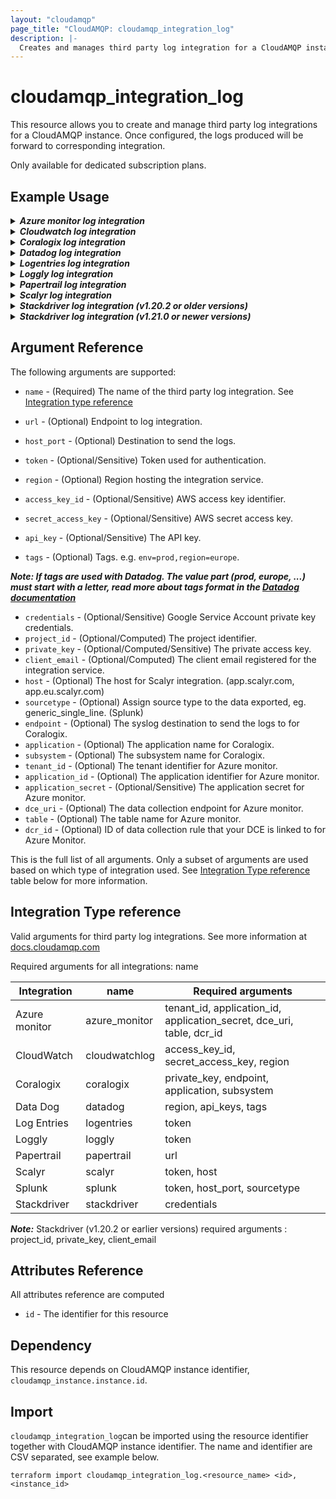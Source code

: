 ```yaml
---
layout: "cloudamqp"
page_title: "CloudAMQP: cloudamqp_integration_log"
description: |-
  Creates and manages third party log integration for a CloudAMQP instance.
---
```


# cloudamqp_integration_log

This resource allows you to create and manage third party log integrations for a CloudAMQP instance.
Once configured, the logs produced will be forward to corresponding integration.

Only available for dedicated subscription plans.

## Example Usage

<details>
  <summary>
    <b>
      <i>Azure monitor log integration</i>
    </b>
  </summary>

```hcl
resource "cloudamqp_integration_log" "azure_monitor" {
  instance_id = cloudamqp_instance.instance.id
  name        = "azure_monitor"
  tenant_id = var.azm_tentant_id
  application_id = var.azm_application_id
  application_secret = var.azm_application_secret
  dce_uri = var.azm_dce_uri
  table = var.azm_table
  dcr_id = var.azm_dcr_id
}
```

</details>

<details>
  <summary>
    <b>
      <i>Cloudwatch log integration</i>
    </b>
  </summary>

```hcl
resource "cloudamqp_integration_log" "cloudwatch" {
  instance_id = cloudamqp_instance.instance.id
  name = "cloudwatchlog"
  access_key_id = var.aws_access_key_id
  secret_access_key = var.aws_secret_access_key
  region = var.aws_region
}
```

</details>

<details>
  <summary>
    <b>
      <i>Coralogix log integration</i>
    </b>
  </summary>

```hcl
resource "cloudamqp_integration_log" "coralogix" {
  instance_id = cloudamqp_instance.instance.id
  name        = "coralogix"
  private_key = var.coralogix_send_data_key
  endpoint    = var.coralogix_endpoint
  application = var.coralogix_application
  subsystem   = cloudamqp_instance.instance.host
}
```

</details>

<details>
  <summary>
    <b>
      <i>Datadog log integration</i>
    </b>
  </summary>

```hcl
resource "cloudamqp_integration_log" "datadog" {
  instance_id = cloudamqp_instance.instance.id
  name = "datadog"
  region = var.datadog_region
  api_key = var.datadog_api_key
  tags = var.datadog_tags
}
```

</details>

<details>
  <summary>
    <b>
      <i>Logentries log integration</i>
    </b>
  </summary>

```hcl
resource "cloudamqp_integration_log" "logentries" {
  instance_id = cloudamqp_instance.instance.id
  name = "logentries"
  token = var.logentries_token
}
```

</details>

<details>
  <summary>
    <b>
      <i>Loggly log integration</i>
    </b>
  </summary>

```hcl
resource "cloudamqp_integration_log" "loggly" {
  instance_id = cloudamqp_instance.instance.id
  name = "loggly"
  token = var.loggly_token
}
```
</details>

<details>
  <summary>
    <b>
      <i>Papertrail log integration</i>
    </b>
  </summary>

```hcl
resource "cloudamqp_integration_log" "papertrail" {
  instance_id = cloudamqp_instance.instance.id
  name = "papertrail"
  url = var.papertrail_url
}
```

</details>

<details>
  <summary>
    <b>
      <i>Scalyr log integration</i>
    </b>
  </summary>

```hcl
resource "cloudamqp_integration_log" "scalyr" {
  instance_id = cloudamqp_instance.instance.id
  name = "scalyr"
  token = var.scalyr_token
  host = var.scalyr_host
}
```

<details>
  <summary>
    <b>
      <i>Splunk log integration</i>
    </b>
  </summary>

```hcl
resource "cloudamqp_integration_log" "splunk" {
  instance_id = cloudamqp_instance.instance.id
  name = "splunk"
  token = var.splunk_token
  host_port = var.splunk_host_port
  source_type = "generic_single_line"
}
```

</details>

</details>

<details>
  <summary>
    <b>
      <i>Stackdriver log integration (v1.20.2 or older versions)</i>
    </b>
  </summary>

Use variable file populated with project_id, private_key and client_email

```hcl
resource "cloudamqp_integration_log" "stackdriver" {
  instance_id = cloudamqp_instance.instance.id
  name = "stackdriver"
  project_id = var.stackdriver_project_id
  private_key = var.stackdriver_private_key
  client_email = var.stackdriver_client_email
}
```

or by using google_service_account_key resource from Google provider

```hcl
resource "google_service_account" "service_account" {
  account_id = "<account_id>"
  description = "<description>"
  display_name = "<display_name>"
}

resource "google_service_account_key" "service_account_key" {
  service_account_id = google_service_account.service_account.name
}

resource "cloudamqp_integration_log" "stackdriver" {
  instance_id = cloudamqp_instance.instance.id
  name = "stackdriver"
  project_id = jsondecode(base64decode(google_service_account_key.service_account_key.private_key)).project_id
  private_key = jsondecode(base64decode(google_service_account_key.service_account_key.private_key)).private_key
  client_email = jsondecode(base64decode(google_service_account_key.service_account_key.private_key)).client_email
}
```

</details>

<details>
  <summary>
    <b>
      <i>Stackdriver log integration (v1.21.0 or newer versions)</i>
    </b>
  </summary>

Use credentials argument and let the provider do the Base64decode and internally populate, *project_id, client_name, private_key*

```hcl
resource "google_service_account" "service_account" {
  account_id = "<account_id>"
  description = "<description>"
  display_name = "<display_name>"
}

resource "google_service_account_key" "service_account_key" {
  service_account_id = google_service_account.service_account.name
}

resource "cloudamqp_integration_log" "stackdriver" {
  instance_id = cloudamqp_instance.instance.id
  name = "stackdriver"
  credentials = google_service_account_key.service_account_key.private_key
}
```

or use the same as earlier version and decode the google service account key

```hcl
resource "google_service_account" "service_account" {
  account_id = "<account_id>"
  description = "<description>"
  display_name = "<display_name>"
}

resource "google_service_account_key" "service_account_key" {
  service_account_id = google_service_account.service_account.name
}

resource "cloudamqp_integration_log" "stackdriver" {
  instance_id = cloudamqp_instance.instance.id
  name = "stackdriver"
  project_id = jsondecode(base64decode(google_service_account_key.service_account_key.private_key)).project_id
  private_key = jsondecode(base64decode(google_service_account_key.service_account_key.private_key)).private_key
  client_email = jsondecode(base64decode(google_service_account_key.service_account_key.private_key)).client_email
}
```

</details>

## Argument Reference

The following arguments are supported:

* `name`              - (Required) The name of the third party log integration. See
[Integration type reference](#integration-type-reference)

* `url`               - (Optional) Endpoint to log integration.
* `host_port`         - (Optional) Destination to send the logs.
* `token`             - (Optional/Sensitive) Token used for authentication.
* `region`            - (Optional) Region hosting the integration service.
* `access_key_id`     - (Optional/Sensitive) AWS access key identifier.
* `secret_access_key` - (Optional/Sensitive) AWS secret access key.
* `api_key`           - (Optional/Sensitive) The API key.
* `tags`              - (Optional) Tags. e.g. `env=prod,region=europe`.

***Note: If tags are used with Datadog. The value part (prod, europe, ...) must start with a letter, read more about tags format in the [Datadog documentation](https://docs.datadoghq.com/getting_started/tagging/#define-tags)***

* `credentials`       - (Optional/Sensitive) Google Service Account private key credentials.
* `project_id`        - (Optional/Computed) The project identifier.
* `private_key`       - (Optional/Computed/Sensitive) The private access key.
* `client_email`      - (Optional/Computed) The client email registered for the integration service.
* `host`              - (Optional) The host for Scalyr integration. (app.scalyr.com, app.eu.scalyr.com)
* `sourcetype`        - (Optional) Assign source type to the data exported, eg. generic_single_line. (Splunk)
* `endpoint`          - (Optional) The syslog destination to send the logs to for Coralogix.
* `application`       - (Optional) The application name for Coralogix.
* `subsystem`         - (Optional) The subsystem name for Coralogix.
* `tenant_id`         - (Optional) The tenant identifier for Azure monitor.
* `application_id`    - (Optional) The application identifier for Azure monitor.
* `application_secret` - (Optional/Sensitive) The application secret for Azure monitor.
* `dce_uri`           - (Optional) The data collection endpoint for Azure monitor.
* `table`             - (Optional) The table name for Azure monitor.
* `dcr_id`            - (Optional) ID of data collection rule that your DCE is linked to for Azure Monitor.

This is the full list of all arguments. Only a subset of arguments are used based on which type of integration used. See [Integration Type reference](#integration-type-reference) table below for more information.

## Integration Type reference

Valid arguments for third party log integrations. See more information at [docs.cloudamqp.com](https://docs.cloudamqp.com/cloudamqp_api.html#add-log-integration)

Required arguments for all integrations: name

| Integration | name | Required arguments |
| ---- | ---- | ---- |
| Azure monitor | azure_monitor | tenant_id, application_id, application_secret, dce_uri, table, dcr_id |
| CloudWatch | cloudwatchlog | access_key_id, secret_access_key, region |
| Coralogix | coralogix | private_key, endpoint, application, subsystem |
| Data Dog | datadog | region, api_keys, tags |
| Log Entries | logentries | token |
| Loggly | loggly | token |
| Papertrail | papertrail | url |
| Scalyr | scalyr | token, host |
| Splunk | splunk | token, host_port, sourcetype |
| Stackdriver | stackdriver | credentials |

***Note:*** Stackdriver (v1.20.2 or earlier versions) required arguments  : project_id, private_key, client_email

## Attributes Reference

All attributes reference are computed

* `id`  - The identifier for this resource

## Dependency

This resource depends on CloudAMQP instance identifier, `cloudamqp_instance.instance.id`.

## Import

`cloudamqp_integration_log`can be imported using the resource identifier together with CloudAMQP instance identifier. The name and identifier are CSV separated, see example below.

`terraform import cloudamqp_integration_log.<resource_name> <id>,<instance_id>`
